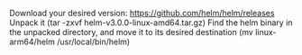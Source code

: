 Download your desired version: https://github.com/helm/helm/releases
Unpack it (tar -zxvf helm-v3.0.0-linux-amd64.tar.gz)
Find the helm binary in the unpacked directory, and move it to its desired destination (mv linux-arm64/helm /usr/local/bin/helm)